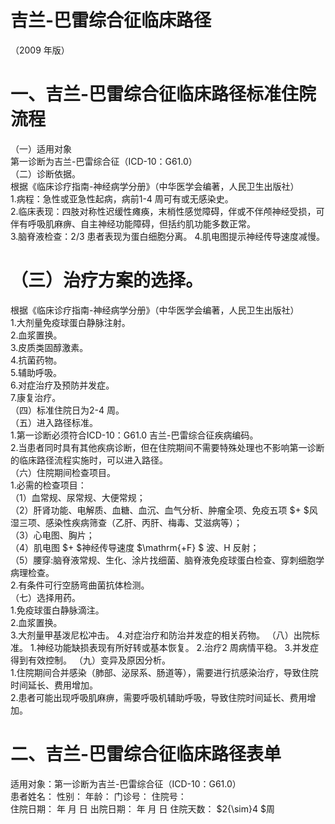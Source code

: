 # 吉兰-巴雷综合征临床路径  
（2009 年版）  
# 一、吉兰-巴雷综合征临床路径标准住院流程  
（一）适用对象  
第一诊断为吉兰-巴雷综合征（ICD-10：G61.0）  
（二）诊断依据。  
根据《临床诊疗指南-神经病学分册》（中华医学会编著，人民卫生出版社）  
1.病程：急性或亚急性起病，病前1-4 周可有或无感染史。  
2.临床表现：四肢对称性迟缓性瘫痪，末梢性感觉障碍，伴或不伴颅神经受损，可伴有呼吸肌麻痹、自主神经功能障碍，但括约肌功能多数正常。  
3.脑脊液检查：2/3 患者表现为蛋白细胞分离。 4.肌电图提示神经传导速度减慢。  
# （三）治疗方案的选择。  
根据《临床诊疗指南-神经病学分册》（中华医学会编著，人民卫生出版社）  
1.大剂量免疫球蛋白静脉注射。  
2.血浆置换。  
3.皮质类固醇激素。  
4.抗菌药物。  
5.辅助呼吸。  
6.对症治疗及预防并发症。  
7.康复治疗。  
（四）标准住院日为2-4 周。  
（五）进入路径标准。  
1.第一诊断必须符合ICD-10：G61.0 吉兰-巴雷综合征疾病编码。  
2.当患者同时具有其他疾病诊断，但在住院期间不需要特殊处理也不影响第一诊断的临床路径流程实施时，可以进入路径。  
（六）住院期间检查项目。  
1.必需的检查项目：  
（1）血常规、尿常规、大便常规；  
（2）肝肾功能、电解质、血糖、血沉、血气分析、肿瘤全项、免疫五项 $+ $风湿三项、感染性疾病筛查（乙肝、丙肝、梅毒、艾滋病等）；  
（3）心电图、胸片；  
（4）肌电图 $+ $神经传导速度 $\mathrm{+F} $ 波、H 反射；  
（5）腰穿:脑脊液常规、生化、涂片找细菌、脑脊液免疫球蛋白检查、穿刺细胞学病理检查。  
2.有条件可行空肠弯曲菌抗体检测。  
（七）选择用药。  
1.免疫球蛋白静脉滴注。  
2.血浆置换。  
3.大剂量甲基泼尼松冲击。  4.对症治疗和防治并发症的相关药物。 （八）出院标准。  1.神经功能缺损表现有所好转或基本恢复。 2.治疗2 周病情平稳。 3.并发症得到有效控制。 （九）变异及原因分析。  
1.住院期间合并感染（肺部、泌尿系、肠道等），需要进行抗感染治疗，导致住院时间延长、费用增加。  
2.患者可能出现呼吸肌麻痹，需要呼吸机辅助呼吸，导致住院时间延长、费用增加。  
# 二、吉兰-巴雷综合征临床路径表单  
适用对象：第一诊断为吉兰-巴雷综合征（ICD-10：G61.0）  
患者姓名：        性别：     年龄：     门诊号：       住院号：  
住院日期：    年  月  日     出院日期：    年  月  日  住院天数： $2{\sim}4 $周  
